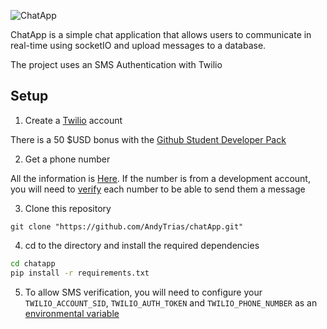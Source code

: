 ![ChatApp](https://i.ibb.co/Km0H7wW/ChatApp.png)

ChatApp is a simple chat application that allows users to communicate in real-time using socketIO and upload messages to a database. 

The project uses an SMS Authentication with Twilio




## Setup 

1. Create a [Twilio](https://www.twilio.com/es-mx/) account<br/>

There is a 50 $USD bonus with the [Github Student Developer Pack](https://education.github.com/pack)

2. Get a phone number <br/>

  All the information is [Here](https://console.twilio.com/?frameUrl=%2Fconsole%3Fx-target-region%3Dus1). If the number is from a development account, you will need to [verify](https://www.google.com/search?q=verify+caller+id+twilio&ei=OzMyY6yqMZ_e1sQP4LmueA&oq=verify+caller+id+&gs_lcp=Cgdnd3Mtd2l6EAMYADIECAAQEzIECAAQEzIICAAQHhAWEBMyCAgAEB4QFhATMggIABAeEBYQEzIICAAQHhAWEBMyCAgAEB4QFhATMggIABAeEBYQEzIICAAQHhAWEBMyCAgAEB4QFhATOgoIABBHENYEELADSgQIQRgASgQIRhgAUIUBWIUBYIYIaAFwAXgAgAF-iAF-kgEDMC4xmAEAoAEByAEIwAEB&sclient=gws-wiz) each number to be able to send them a message


3. Clone this repository
``` 
git clone "https://github.com/AndyTrias/chatApp.git" 
``` 

4. cd to the directory and install the required dependencies
```sh
cd chatapp
pip install -r requirements.txt
```

5. To allow SMS verification, you will need to configure your
```TWILIO_ACCOUNT_SID```, ```TWILIO_AUTH_TOKEN``` and  ```TWILIO_PHONE_NUMBER``` as an [environmental variable](https://www.twilio.com/blog/2017/01/how-to-set-environment-variables.html)
